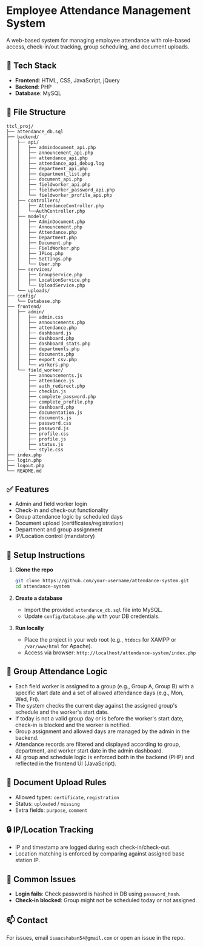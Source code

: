 # Employee Attendance Management System

A web-based system for managing employee attendance with role-based access, check-in/out tracking, group scheduling, and document uploads.

## 🔧 Tech Stack

- **Frontend**: HTML, CSS, JavaScript, jQuery
- **Backend**: PHP
- **Database**: MySQL

## 📁 File Structure

```
ttcl_proj/
├── attendance_db.sql
├── backend/
│   ├── api/
│   │   ├── admindocument_api.php
│   │   ├── announcement_api.php
│   │   ├── attendance_api.php
│   │   ├── attendance_api_debug.log
│   │   ├── department_api.php
│   │   ├── department_list.php
│   │   ├── document_api.php
│   │   ├── fieldworker_api.php
│   │   ├── fieldworker_password_api.php
│   │   └── fieldworker_profile_api.php
│   ├── controllers/
│   │   ├── AttendanceController.php
│   │   └──AuthController.php
│   ├── models/
│   │   ├── AdminDocument.php
│   │   ├── Announcement.php
│   │   ├── Attendance.php
│   │   ├── Department.php
│   │   ├── Document.php
│   │   ├── FieldWorker.php
│   │   ├── IPLog.php
│   │   ├── Settings.php
│   │   └── User.php
│   ├── services/
│   │   ├── GroupService.php
│   │   ├── LocationService.php
│   │   └── UploadService.php
│   └── uploads/
├── config/
│   └── Database.php
├── frontend/
│   ├── admin/
│   │   ├── admin.css
│   │   ├── announcements.php
│   │   ├── attendance.php
│   │   ├── dashboard.js
│   │   ├── dashboard.php
│   │   ├── dashboard_stats.php
│   │   ├── departments.php
│   │   ├── documents.php
│   │   ├── export_csv.php
│   │   └── workers.php
│   └── field_worker/
│       ├── announcements.js
│       ├── attendance.js
│       ├── auth_redirect.php
│       ├── checkin.js
│       ├── complete_password.php
│       ├── complete_profile.php
│       ├── dashboard.php
│       ├── documentation.js
│       ├── documents.js
│       ├── password.css
│       ├── password.js
│       ├── profile.css
│       ├── profile.js
│       ├── status.js
│       └── style.css
├── index.php
├── login.php
├── logout.php
└── README.md
```

## ✅ Features

- Admin and field worker login
- Check-in and check-out functionality
- Group attendance logic by scheduled days
- Document upload (certificates/registration)
- Department and group assignment
- IP/Location control (mandatory)

## 🚀 Setup Instructions

1. **Clone the repo**
   ```bash
   git clone https://github.com/your-username/attendance-system.git
   cd attendance-system
   ```

2. **Create a database**
   - Import the provided `attendance_db.sql` file into MySQL.
   - Update `config/Database.php` with your DB credentials.

3. **Run locally**
   - Place the project in your web root (e.g., `htdocs` for XAMPP or `/var/www/html` for Apache).
   - Access via browser: `http://localhost/attendance-system/index.php`

## 🧠 Group Attendance Logic

- Each field worker is assigned to a group (e.g., Group A, Group B) with a specific start date and a set of allowed attendance days (e.g., Mon, Wed, Fri).
- The system checks the current day against the assigned group's schedule and the worker's start date.
- If today is not a valid group day or is before the worker's start date, check-in is blocked and the worker is notified.
- Group assignment and allowed days are managed by the admin in the backend.
- Attendance records are filtered and displayed according to group, department, and worker start date in the admin dashboard.
- All group and schedule logic is enforced both in the backend (PHP) and reflected in the frontend UI (JavaScript).

## 📄 Document Upload Rules

- Allowed types: `certificate`, `registration`
- Status: `uploaded` / `missing`
- Extra fields: `purpose`, `comment`

## 🔒 IP/Location Tracking

- IP and timestamp are logged during each check-in/check-out.
- Location matching is enforced by comparing against assigned base station IP.

## 🙋 Common Issues

- **Login fails**: Check password is hashed in DB using `password_hash`.
- **Check-in blocked**: Group might not be scheduled today or not assigned.

## 📫 Contact

For issues, email `isaacshaban54@gmail.com` or open an issue in the repo.
